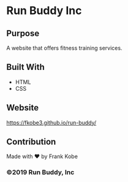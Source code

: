 # Run Buddy Inc

## Purpose
A website that offers fitness training services.

## Built With
* HTML
* CSS

## Website
https://fkobe3.github.io/run-buddy/

## Contribution
Made with ❤️ by Frank Kobe

### ©️2019 Run Buddy, Inc
